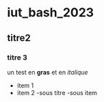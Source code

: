 # iut_bash_2023
## titre2
### titre 3
un test en **gras** et en *italique*

- item 1
- item 2
  -sous titre
  -sous item
